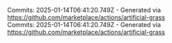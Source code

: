 Commits: 2025-01-14T06:41:20.749Z - Generated via https://github.com/marketplace/actions/artificial-grass
<br>
Commits: 2025-01-14T06:41:20.749Z - Generated via https://github.com/marketplace/actions/artificial-grass
<br>
